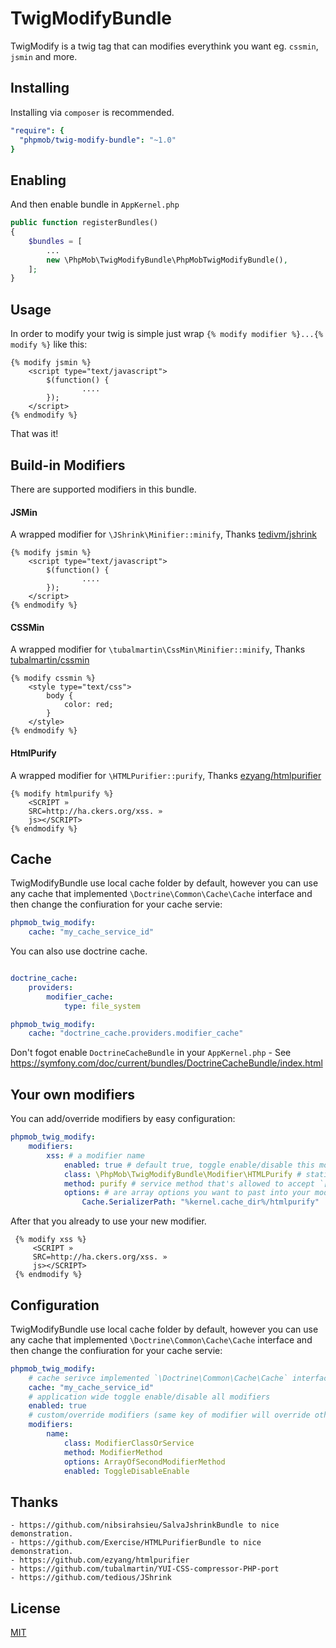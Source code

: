# TwigModifyBundle

TwigModify is a twig tag that can modifies everythink you want eg. `cssmin`, `jsmin` and more.


## Installing

Installing via `composer` is
recommended.

```yaml
"require": {
  "phpmob/twig-modify-bundle": "~1.0"
}
```

## Enabling

And then enable bundle in `AppKernel.php`

```php
public function registerBundles()
{
    $bundles = [
        ...
        new \PhpMob\TwigModifyBundle\PhpMobTwigModifyBundle(),
    ];
}
```

## Usage

In order to modify your twig is simple just wrap `{% modify modifier %}...{% modify %}` like this:

```twig
{% modify jsmin %}
    <script type="text/javascript">
        $(function() {
                ....
        });
    </script>
{% endmodify %}
```

That was it!

## Build-in Modifiers
There are supported modifiers in this bundle.

#### JSMin
A wrapped modifier for `\JShrink\Minifier::minify`, Thanks [tedivm/jshrink](https://github.com/tedious/JShrink)
```twig
{% modify jsmin %}
    <script type="text/javascript">
        $(function() {
                ....
        });
    </script>
{% endmodify %}
```

#### CSSMin
A wrapped modifier for `\tubalmartin\CssMin\Minifier::minify`, Thanks [tubalmartin/cssmin](https://github.com/tubalmartin/YUI-CSS-compressor-PHP-port)
```twig
{% modify cssmin %}
    <style type="text/css">
        body {
            color: red;
        }
    </style>
{% endmodify %}
```

#### HtmlPurify
A wrapped modifier for `\HTMLPurifier::purify`, Thanks [ezyang/htmlpurifier](https://github.com/ezyang/htmlpurifier)
```twig
{% modify htmlpurify %}
    <SCRIPT »
    SRC=http://ha.ckers.org/xss. »
    js></SCRIPT>
{% endmodify %}
```

## Cache
TwigModifyBundle use local cache folder by default, however you can use any cache that implemented `\Doctrine\Common\Cache\Cache` interface and then change the confiuration for your cache servie:

```yaml
phpmob_twig_modify:
    cache: "my_cache_service_id"
```

You can also use doctrine cache.
```yaml

doctrine_cache:
    providers:
        modifier_cache:
            type: file_system

phpmob_twig_modify:
    cache: "doctrine_cache.providers.modifier_cache"
```

Don't fogot enable `DoctrineCacheBundle` in your `AppKernel.php` - See https://symfony.com/doc/current/bundles/DoctrineCacheBundle/index.html

## Your own modifiers
You can add/override modifiers by easy configuration:

```yaml
phpmob_twig_modify:
    modifiers:
        xss: # a modifier name
            enabled: true # default true, toggle enable/disable this modifier.
            class: \PhpMob\TwigModifyBundle\Modifier\HTMLPurify # static class or any service
            method: purify # service method that's allowed to accept `[$content, (array) $options]
            options: # are array options you want to past into your modifier method - `\PhpMob\TwigModifyBundle\Modifier\HTMLPurify::purify` in this case.
                Cache.SerializerPath: "%kernel.cache_dir%/htmlpurify"
```

After that you already to use your new modifier.
```twig
 {% modify xss %}
     <SCRIPT »
     SRC=http://ha.ckers.org/xss. »
     js></SCRIPT>
 {% endmodify %}
 ```

## Configuration
TwigModifyBundle use local cache folder by default, however you can use any cache that implemented `\Doctrine\Common\Cache\Cache` interface and then change the confiuration for your cache servie:

```yaml
phpmob_twig_modify:
    # cache serivce implemented `\Doctrine\Common\Cache\Cache` interface.
    cache: "my_cache_service_id"
    # application wide toggle enable/disable all modifiers
    enabled: true
    # custom/override modifiers (same key of modifier will override other previous defined)
    modifiers:
        name:
            class: ModifierClassOrService
            method: ModifierMethod
            options: ArrayOfSecondModifierMethod
            enabled: ToggleDisableEnable
```

## Thanks
    - https://github.com/nibsirahsieu/SalvaJshrinkBundle to nice demonstration.
    - https://github.com/Exercise/HTMLPurifierBundle to nice demonstration.
    - https://github.com/ezyang/htmlpurifier
    - https://github.com/tubalmartin/YUI-CSS-compressor-PHP-port
    - https://github.com/tedious/JShrink

## License

[MIT](/LICENSE)
